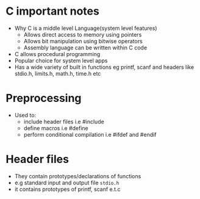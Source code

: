 # C important notes
- Why C is a middle level Language(system level features)
	- Allows direct access to memory using pointers
	- Allows bit manipulation using bitwise operators
	- Assembly language can be written within C code
- C allows procedural programming
- Popular choice for system level apps
- Has a wide variety of built in functions eg printf, scanf and headers like stdio.h, limits.h, math.h, time.h etc

# Preprocessing
- Used to:
	- include header files i.e #include
	- define macros i.e #define
	- perform conditional compilation i.e #ifdef and #endif

# Header files
- They contain prototypes/declarations of functions
- e.g standard input and output file `stdio.h`
- it contains prototypes of printf, scanf e.t.c
